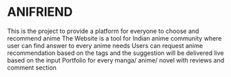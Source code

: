 # ANIFRIEND
This is the project to provide a platform for everyone to choose and recommend anime
The Website is a tool for Indian anime community where user can find answer to every anime needs
Users can request anime recommendation based on the tags and the suggestion will be delivered live based on the input
Portfolio for every manga/ anime/ novel with reviews and comment section
